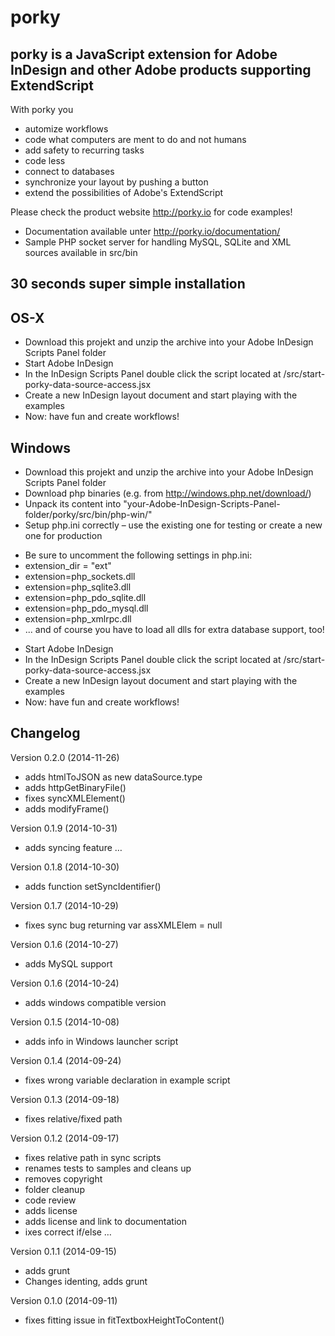 # porky

## porky is a JavaScript extension for Adobe InDesign and other Adobe products supporting ExtendScript

With porky you
* automize workflows
* code what computers are ment to do and not humans
* add safety to recurring tasks
* code less
* connect to databases
* synchronize your layout by pushing a button
* extend the possibilities of Adobe's ExtendScript



Please check the product website http://porky.io for code examples!

* Documentation available unter http://porky.io/documentation/
* Sample PHP socket server for handling MySQL, SQLite and XML sources available in src/bin

## 30 seconds super simple installation

## OS-X
* Download this projekt and unzip the archive into your Adobe InDesign Scripts Panel folder
* Start Adobe InDesign
* In the InDesign Scripts Panel double click the script located at /src/start-porky-data-source-access.jsx
* Create a new InDesign layout document and start playing with the examples
* Now: have fun and create workflows!

## Windows
* Download this projekt and unzip the archive into your Adobe InDesign Scripts Panel folder
* Download php binaries (e.g. from http://windows.php.net/download/)
* Unpack its content into "your-Adobe-InDesign-Scripts-Panel-folder/porky/src/bin/php-win/"
* Setup php.ini correctly – use the existing one for testing or create a new one for production
- Be sure to uncomment the following settings in php.ini:
- extension_dir = "ext"
- extension=php_sockets.dll
- extension=php_sqlite3.dll
- extension=php_pdo_sqlite.dll
- extension=php_pdo_mysql.dll
- extension=php_xmlrpc.dll
- ... and of course you have to load all dlls for extra database support, too!
* Start Adobe InDesign
* In the InDesign Scripts Panel double click the script located at /src/start-porky-data-source-access.jsx
* Create a new InDesign layout document and start playing with the examples
* Now: have fun and create workflows!


## Changelog
Version 0.2.0 (2014-11-26)
* adds htmlToJSON as new dataSource.type
* adds httpGetBinaryFile()
* fixes syncXMLElement()
* adds modifyFrame()

Version 0.1.9 (2014-10-31)
* adds syncing feature …

Version 0.1.8 (2014-10-30)
* adds function setSyncIdentifier()

Version 0.1.7 (2014-10-29)
* fixes sync bug returning var assXMLElem = null

Version 0.1.6 (2014-10-27)
* adds MySQL support

Version 0.1.6 (2014-10-24)
* adds windows compatible version

Version 0.1.5 (2014-10-08)
* adds info in Windows launcher script

Version 0.1.4 (2014-09-24)
* fixes wrong variable declaration in example script

Version 0.1.3 (2014-09-18)
* fixes relative/fixed path

Version 0.1.2 (2014-09-17)
* fixes relative path in sync scripts
* renames tests to samples and cleans up
* removes copyright
* folder cleanup
* code review
* adds license
* adds license and link to documentation
* ixes correct if/else …

Version 0.1.1 (2014-09-15)
* adds grunt
* Changes identing, adds grunt

Version 0.1.0 (2014-09-11)
* fixes fitting issue in fitTextboxHeightToContent()
